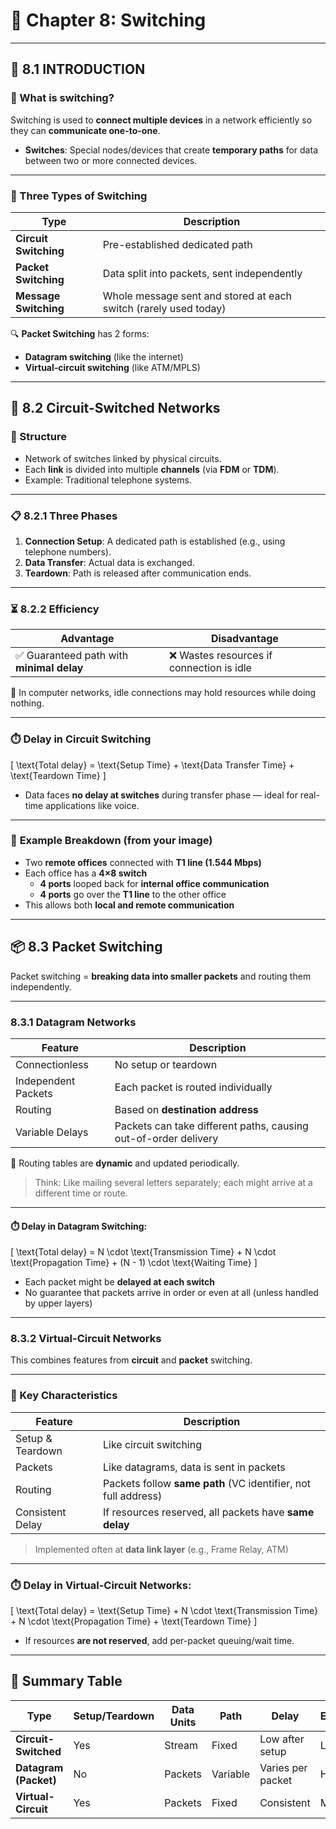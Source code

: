 # 📘 Chapter 8: **Switching**

---

## 🔄 **8.1 INTRODUCTION**

### 📌 What is switching?

Switching is used to **connect multiple devices** in a network efficiently so they can **communicate one-to-one**.

- **Switches**: Special nodes/devices that create **temporary paths** for data between two or more connected devices.

---

### 🧭 Three Types of Switching

| Type | Description |
|------|-------------|
| **Circuit Switching** | Pre-established dedicated path |
| **Packet Switching** | Data split into packets, sent independently |
| **Message Switching** | Whole message sent and stored at each switch (rarely used today) |

🔍 **Packet Switching** has 2 forms:
- **Datagram switching** (like the internet)
- **Virtual-circuit switching** (like ATM/MPLS)

---

## 🔌 **8.2 Circuit-Switched Networks**

### 🧱 Structure
- Network of switches linked by physical circuits.
- Each **link** is divided into multiple **channels** (via **FDM** or **TDM**).
- Example: Traditional telephone systems.

---

### 📋 8.2.1 **Three Phases**

1. **Connection Setup**: A dedicated path is established (e.g., using telephone numbers).
2. **Data Transfer**: Actual data is exchanged.
3. **Teardown**: Path is released after communication ends.

---

### ⏳ 8.2.2 **Efficiency**

| Advantage | Disadvantage |
|----------|--------------|
| ✅ Guaranteed path with **minimal delay** | ❌ Wastes resources if connection is idle |

📌 In computer networks, idle connections may hold resources while doing nothing.

---

### ⏱️ Delay in Circuit Switching

\[
\text{Total delay} = \text{Setup Time} + \text{Data Transfer Time} + \text{Teardown Time}
\]

- Data faces **no delay at switches** during transfer phase — ideal for real-time applications like voice.

---

### 🔧 **Example Breakdown (from your image)**

- Two **remote offices** connected with **T1 line (1.544 Mbps)**
- Each office has a **4×8 switch**
  - **4 ports** looped back for **internal office communication**
  - **4 ports** go over the **T1 line** to the other office
- This allows both **local and remote communication**

---

## 📦 **8.3 Packet Switching**

Packet switching = **breaking data into smaller packets** and routing them independently.

---

### 8.3.1 **Datagram Networks**

| Feature | Description |
|---------|-------------|
| Connectionless | No setup or teardown |
| Independent Packets | Each packet is routed individually |
| Routing | Based on **destination address** |
| Variable Delays | Packets can take different paths, causing out-of-order delivery |

🧠 Routing tables are **dynamic** and updated periodically.

> Think: Like mailing several letters separately; each might arrive at a different time or route.

---

#### ⏱️ Delay in Datagram Switching:

\[
\text{Total delay} = N \cdot \text{Transmission Time} + N \cdot \text{Propagation Time} + (N - 1) \cdot \text{Waiting Time}
\]

- Each packet might be **delayed at each switch**
- No guarantee that packets arrive in order or even at all (unless handled by upper layers)

---

### 8.3.2 **Virtual-Circuit Networks**

This combines features from **circuit** and **packet** switching.

---

### 🧠 Key Characteristics

| Feature | Description |
|---------|-------------|
| Setup & Teardown | Like circuit switching |
| Packets | Like datagrams, data is sent in packets |
| Routing | Packets follow **same path** (VC identifier, not full address) |
| Consistent Delay | If resources reserved, all packets have **same delay** |

> Implemented often at **data link layer** (e.g., Frame Relay, ATM)

---

### ⏱️ Delay in Virtual-Circuit Networks:

\[
\text{Total delay} = \text{Setup Time} + N \cdot \text{Transmission Time} + N \cdot \text{Propagation Time} + \text{Teardown Time}
\]

- If resources **are not reserved**, add per-packet queuing/wait time.

---

## 📌 Summary Table

| Type | Setup/Teardown | Data Units | Path | Delay | Efficiency |
|------|----------------|------------|------|-------|------------|
| **Circuit-Switched** | Yes | Stream | Fixed | Low after setup | Low |
| **Datagram (Packet)** | No | Packets | Variable | Varies per packet | High |
| **Virtual-Circuit** | Yes | Packets | Fixed | Consistent | Medium |
